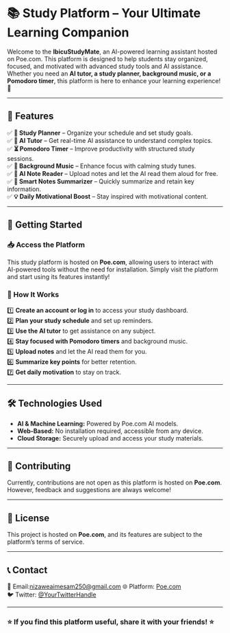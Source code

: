 # 📚 Study Platform – Your Ultimate Learning Companion

Welcome to the **IbicuStudyMate**, an AI-powered learning assistant hosted on Poe.com. This platform is designed to help students stay organized, focused, and motivated with advanced study tools and AI assistance. Whether you need an **AI tutor, a study planner, background music, or a Pomodoro timer**, this platform is here to enhance your learning experience! 🚀

---

## 🎯 Features

✅ **📅 Study Planner** – Organize your schedule and set study goals.  
✅ **🤖 AI Tutor** – Get real-time AI assistance to understand complex topics.  
✅ **⏳ Pomodoro Timer** – Improve productivity with structured study sessions.  
✅ **🎵 Background Music** – Enhance focus with calming study tunes.  
✅ **📖 AI Note Reader** – Upload notes and let the AI read them aloud for free.  
✅ **📌 Smart Notes Summarizer** – Quickly summarize and retain key information.  
✅ **💡 Daily Motivational Boost** – Stay inspired with motivational content.  

---

## 🚀 Getting Started

### 📥 Access the Platform

This study platform is hosted on **Poe.com**, allowing users to interact with AI-powered tools without the need for installation. Simply visit the platform and start using its features instantly!

### 🔧 How It Works

1️⃣ **Create an account or log in** to access your study dashboard.  
2️⃣ **Plan your study schedule** and set up reminders.  
3️⃣ **Use the AI tutor** to get assistance on any subject.  
4️⃣ **Stay focused with Pomodoro timers** and background music.  
5️⃣ **Upload notes** and let the AI read them for you.  
6️⃣ **Summarize key points** for better retention.  
7️⃣ **Get daily motivation** to stay on track.  

---

## 🛠 Technologies Used

- **AI & Machine Learning:** Powered by Poe.com AI models.  
- **Web-Based:** No installation required, accessible from any device.  
- **Cloud Storage:** Securely upload and access your study materials.  

---

## 📌 Contributing

Currently, contributions are not open as this platform is hosted on **Poe.com**. However, feedback and suggestions are always welcome!

---

## 📜 License

This project is hosted on **Poe.com**, and its features are subject to the platform’s terms of service.

---

## 📞 Contact

📧 Email:nizaweaimesam250@gmail.com 
🌐 Platform: [Poe.com](https://poe.com/IbicuStudyMate)  
🐦 Twitter: [@YourTwitterHandle](https://twitter.com/YourTwitterHandle)  

---

### ⭐ If you find this platform useful, share it with your friends! ⭐
